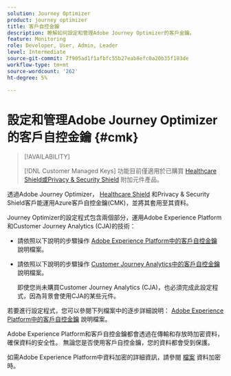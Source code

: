 ```yaml
---
solution: Journey Optimizer
product: journey optimizer
title: 客戶自控金鑰
description: 瞭解如何設定和管理Adobe Journey Optimizer的客戶金鑰。
feature: Monitoring
role: Developer, User, Admin, Leader
level: Intermediate
source-git-commit: 7f905ad1f1afbfc55b27eab8efc0a20b35f183de
workflow-type: tm+mt
source-wordcount: '262'
ht-degree: 5%

---
```


# 設定和管理Adobe Journey Optimizer的客戶自控金鑰 {#cmk}

>[!AVAILABILITY]
>
>[!DNL Customer Managed Keys] 功能目前僅適用於已購買 [Healthcare Shield或Privacy &amp; Security Shield](https://experienceleague.adobe.com/docs/events/customer-data-management-voices-recordings/governance/healthcare-shield.html) 附加元件產品。

透過Adobe Journey Optimizer， [Healthcare Shield](https://www.adobe.com/tw/trust/compliance/hipaa-ready.html) 和Privacy &amp; Security Shield客戶能運用Azure客戶自控金鑰(CMK)，並將其套用至其資料。

Journey Optimizer的設定程式包含兩個部分，運用Adobe Experience Platform和Customer Journey Analytics (CJA)的技術：

* 請依照以下說明的步驟操作 [Adobe Experience Platform中的客戶自控金鑰](https://experienceleague.adobe.com/docs/experience-platform/landing/governance-privacy-security/customer-managed-keys.html?lang=zh-Hant) 說明檔案。

* 請依照以下說明的步驟操作 [Customer Journey Analytics中的客戶自控金鑰](https://experienceleague.adobe.com/docs/analytics-platform/using/cja-privacy/cmk.html) 說明檔案。

  即使您尚未購買Customer Journey Analytics (CJA)，也必須完成此設定程式，因為背景會使用CJA的某些元件。

若要進行設定程式，您可以參閱下列檔案中的逐步詳細說明： [Adobe Experience Platform中的客戶自控金鑰](https://experienceleague.adobe.com/docs/experience-platform/landing/governance-privacy-security/encryption.html) 說明檔案。

Adobe Experience Platform和客戶自控金鑰都會透過在傳輸和存放時加密資料，確保資料的安全性。 無論您是否使用客戶自控金鑰，您的資料都會受到保護。

如需Adobe Experience Platform中資料加密的詳細資訊，請參閱 [檔案](https://experienceleague.adobe.com/docs/experience-platform/landing/governance-privacy-security/encryption.html) 資料加密時。
